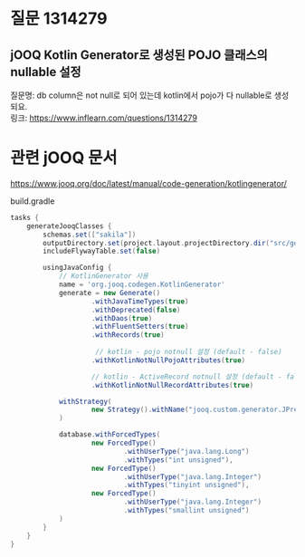 # 질문 1314279 
## jOOQ Kotlin Generator로 생성된 POJO 클래스의 nullable 설정  

질문명: db column은 not null로 되어 있는데 kotlin에서 pojo가 다 nullable로 생성되요.  
링크: https://www.inflearn.com/questions/1314279

# 관련 jOOQ 문서
https://www.jooq.org/doc/latest/manual/code-generation/kotlingenerator/

build.gradle
```groovy
tasks {
    generateJooqClasses {
        schemas.set(["sakila"])
        outputDirectory.set(project.layout.projectDirectory.dir("src/generated"))
        includeFlywayTable.set(false)

        usingJavaConfig {
            // KotlinGenerator 사용
            name = 'org.jooq.codegen.KotlinGenerator'
            generate = new Generate()
                    .withJavaTimeTypes(true)
                    .withDeprecated(false)
                    .withDaos(true)
                    .withFluentSetters(true)
                    .withRecords(true)
            
                     // kotlin - pojo notnull 설정 (default - false)
                    .withKotlinNotNullPojoAttributes(true)

                    // kotlin - ActiveRecord notnull 설정 (default - false)
                    .withKotlinNotNullRecordAttributes(true)

            withStrategy(
                    new Strategy().withName("jooq.custom.generator.JPrefixGeneratorStrategy")
            )

            database.withForcedTypes(
                    new ForcedType()
                            .withUserType("java.lang.Long")
                            .withTypes("int unsigned"),
                    new ForcedType()
                            .withUserType("java.lang.Integer")
                            .withTypes("tinyint unsigned"),
                    new ForcedType()
                            .withUserType("java.lang.Integer")
                            .withTypes("smallint unsigned")
            )
        }
    }
}
```
